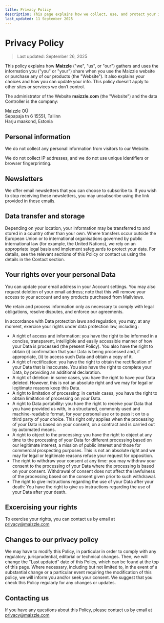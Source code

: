 ```yaml
---
title: Privacy Policy
description: This page explains how we collect, use, and protect your information, as well as what your rights are and how you can exercise them.
last_updated: 11 September 2025
---
```


# Privacy Policy

<blockquote class="text-slate-600">Last updated: September 26, 2025</blockquote>

This policy explains how **Maizzle** ("we", "us", or "our") gathers and uses the information you ("you" or "your") share when you use the Maizzle website or purchase any of our products (the "Website"). It also explains your choices and how you can update your info. This policy doesn’t apply to other sites or services we don’t control.

The administrator of the Website **maizzle.com** (the "Website") and the data Controller is the company:

Maizzle OÜ\
Sepapaja tn 6 15551, Tallinn\
Harju maakond, Estonia

## Personal information

We do not collect any personal information from visitors to our Website.

We do not collect IP addresses, and we do not use unique identifiers or browser fingerprinting.

## Newsletters

We offer email newsletters that you can choose to subscribe to. If you wish to stop receiving these newsletters, you may unsubscribe using the link provided in those emails.

## Data transfer and storage

Depending on your location, your information may be transferred to and stored in a country other than your own. Where transfers occur outside the European Union or to international organisations governed by public international law (for example, the United Nations), we rely on an appropriate legal basis and implement safeguards to protect your data. For details, see the relevant sections of this Policy or contact us using the details in the Contact section.

## Your rights over your personal Data

You can update your email address in your Account settings. You may also request deletion of your email address; note that this will remove your access to your account and any products purchased from Mailviews.

We retain and process information only as necessary to comply with legal obligations, resolve disputes, and enforce our agreements.

In accordance with Data protection laws and regulation, you may, at any moment, exercise your rights under data protection law, including :

- A right of access and information: you have the right to be informed in a concise, transparent, intelligible and easily accessible manner of how your Data is processed (the present Policy). You also have the right to obtain (i) confirmation that your Data is being processed and, if appropriate, (ii) to access such Data and obtain a copy of it.
- A right of rectification: you have the right to obtain the rectification of your Data that is inaccurate. You also have the right to complete your Data, by providing an additional declaration.
- A right of deletion: in some cases, you have the right to have your Data deleted. However, this is not an absolute right and we may for legal or legitimate reasons keep this Data.
- A right to limitation of processing: in certain cases, you have the right to obtain limitation of processing on your Data.
- A right to Data portability: you have the right to receive your Data that you have provided us with, in a structured, commonly used and machine-readable format, for your personal use or to pass it on to a third party of your choice. This right only applies when the processing of your Data is based on your consent, on a contract and is carried out by automated means.
- A right to object to the processing: you have the right to object at any time to the processing of your Data for different processing based on our legitimate interest, a mission of public interest and those for commercial prospecting purposes. This is not an absolute right and we may for legal or legitimate reasons refuse your request for opposition.
- The right to withdraw your consent at any time: you may withdraw your consent to the processing of your Data where the processing is based on your consent. Withdrawal of consent does not affect the lawfulness of the processing based on the consent given prior to such withdrawal.
- The right to give instructions regarding the use of your Data after your death: You have the right to give us instructions regarding the use of your Data after your death.

## Excercising your rights

To exercise your rights, you can contact us by email at privacy@maizzle.com

## Changes to our privacy policy

We may have to modify this Policy, in particular in order to comply with any regulatory, jurisprudential, editorial or technical changes. Then, we will change the "Last updated" date of this Policy, which can be found at the top of this page. Where necessary, including but not limited to, in the event of a substantial change or a particular event requiring the modification of this policy, we will inform you and/or seek your consent. We suggest that you check this Policy regularly for any changes or updates.

## Contacting us

If you have any questions about this Policy, please contact us by email at privacy@maizzle.com
